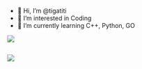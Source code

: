- 👋 Hi, I’m @tigatiti
- 👀 I’m interested in Coding
- 🌱 I’m currently learning C++, Python, GO


![](https://github-readme-stats.vercel.app/api/top-langs/?username=tigatiti&show_icons=true&theme=radical)

<img src="">

![](https://github-readme-stats.vercel.app/api?username=tigatiti&count_private=true&show_icons=true&theme=radical)
